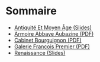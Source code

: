 <!-- TITLE: Cours d'Histoire de l'Art -->
<!-- SUBTITLE: Page d'accueil des cours d'Histoire de l'Art -->

# Sommaire
* [Antiquité Et Moyen Âge (Slides)](https://docs.google.com/presentation/d/1FtUM6E7QCVqZ6B6ES6yztA8E1HrkTtD81H28z_poK6c/edit#slide=id.p1 "Antiquité Et Moyen-Âge")
* [Armoire Abbaye Aubazine (PDF)](/uploads/histoire-de-l-art/armoire-abbaye-aubazine.pdf "Armoire Abbaye Aubazine")
* [Cabinet Bourguignon (PDF)](/uploads/histoire-de-l-art/cabinet-bourguignon.pdf "Cabinet Bourguignon")
* [Galerie Francois Premier (PDF)](/uploads/histoire-de-l-art/galerie-francois-premier.pdf "Galerie Francois Premier")
* [Renaissance (Slides)](https://docs.google.com/presentation/d/1k5KWm_4uXRZuv8w3mxs15SB5kN7J0_EC0YRCqftsrvg/edit#slide=id.p1 "Renaissance")


